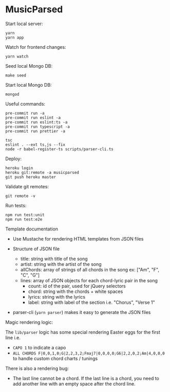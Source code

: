 # MusicParsed

Start local server:

    yarn
    yarn app

Watch for frontend changes:

    yarn watch

Seed local Mongo DB:

    make seed

Start local Mongo DB:

    mongod

Useful commands:

    pre-commit run -a
    pre-commit run eslint -a
    pre-commit run eslint:ts -a
    pre-commit run typescript -a
    pre-commit run prettier -a

    tsc
    eslint . --ext ts,js --fix
    node -r babel-register-ts scripts/parser-cli.ts

Deploy:

    heroku login
    heroku git:remote -a musicparsed
    git push heroku master

Validate git remotes:

    git remote -v

Run tests:

    npm run test:unit
    npm run test:e2e

Template documentation

- Use Mustache for rendering HTML templates from JSON files

- Structure of JSON file

  - title: string with title of the song
  - artist: string with the artist of the song
  - allChords: array of strings of all chords in the song ex: ["Am", "F", "C", "G"]
  - lines: array of JSON objects for each chord-lyric pair in the song
    - count: id of the pair, used for jQuery selectors
    - chord: string with the chords + white spaces
    - lyrics: string with the lyrics
    - label: string with label of the section i.e. "Chorus", "Verse 1"

- parser-cli (`yarn parser`) makes it easy to generate the JSON files

Magic rendering logic:

The `lib/parser` logic has some special rendering Easter eggs for the first line i.e.

- `CAPO 1` to indicate a capo
- `ALL CHORDS F|0,0,1,0;G|2,2,3,2;Fmaj7|0,0,0,0;G6|2,2,0,2;Am|4,0,0,0` to handle custom chord charts / tunings

There is also a rendering bug:

- The last line cannot be a chord. If the last line is a chord, you need to add another line with an empty space after the chord line.
